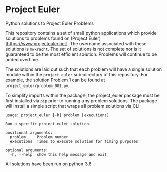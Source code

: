 # Project Euler
Python solutions to Project Euler Problems

This repository contains a set of small python applications which provide solutions to problems found on (Project Euler)[https://www.projecteuler.net]. The username associated with these solutions is `mwkracht`. The set of solutions is not complete nor is it guaranteed to be the most efficient solution. Problems will continue to be added overtime.

The solutions are laid out such that each problem will have a single solution module within the `project_euler` sub-directory of this repository. For example, the solution Problem 1 can be found at `project_euler/problem_001.py`. 

To simplify imports within the package, the project_euler package must be first installed via `pip` prior to running any problem solutions. The package will install a simple script that wraps all problem solutions via CLI: 

```
usage: project_euler [-h] problem [executions]

Run a specific project euler solution.

positional arguments:
  problem     Problem number
  executions  Times to execute solution for timing purposes

optional arguments:
  -h, --help  show this help message and exit
```

All solutions have been run on python 3.6.
